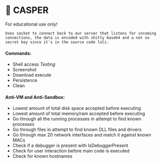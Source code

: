 # 👻 CASPER

For educational use only!
```
Uses socket to connect back to our server that listens for incoming connections, the data is encoded with shitty base64 and a not so secret key since it's in the source code lulz.
```

#### Commands:
* Shell access *Testing*
* Screenshot
* Download execute
* Persistence
* Clean

#### Anti-VM and Anti-Sandbox:
* Lowest amount of total disk space accepted before executing
* Lowest amount of total memory/ram accepted before executing
* Go through all the running processes in attempt to find known processes
* Go through files in attempt to find known DLL files and drivers
* Go through max 20 network interfaces and match it against known MACs
* Check if a debugger is present with IsDebuggerPresent
* Check for user interaction before main code is executed
* Check for known hostnames
